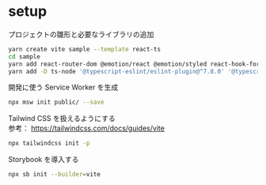 # setup

プロジェクトの雛形と必要なライブラリの追加

```zsh
yarn create vite sample --template react-ts
cd sample
yarn add react-router-dom @emotion/react @emotion/styled react-hook-form zod @hookform/resolvers zustand
yarn add -D ts-node '@typescript-eslint/eslint-plugin@^7.8.0' '@typescript-eslint/parser@^7.8.0' 'eslint@8' prettier eslint-plugin-react eslint-config-prettier eslint-plugin-prettier @types/react-dom tailwindcss postcss autoprefixer @testing-library/react @testing-library/jest-dom @testing-library/dom vite-tsconfig-paths vitest @vitest/ui msw
```

開発に使う Service Worker を生成

```zsh
npx msw init public/ --save
```

Tailwind CSS を扱えるようにする  
参考： https://tailwindcss.com/docs/guides/vite

```zsh
npx tailwindcss init -p
```

Storybook を導入する

```zsh
npx sb init --builder=vite
```
